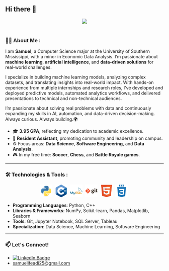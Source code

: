 ## Hi there 👋  
<div id="header" align="center">
  <img src="https://media.giphy.com/media/qgQUggAC3Pfv687qPC/giphy.gif" width="200"/>
</div>  

<img src="https://komarev.com/ghpvc/?username=LeumasCoded&style=flat-square&color=blue" align="center" alt=""/>
<!--
<div align="center">
  <img src="https://i.giphy.com/media/v1.Y2lkPTc5MGI3NjExeXFsN3cwNGpob2RiaDQ2ejFmZzRmM214dGFjNG85ZTF2cjNmZW5vaSZlcD12MV9pbnRlcm5hbF9naWZfYnlfaWQmY3Q9Zw/doXBzUFJRxpaUbuaqz/giphy.gif" width="600" height="300"/>
</div>  
-->


### :man_technologist: About Me :  
I am **Samuel**, a Computer Science major at the University of Southern Mississippi, with a minor in Economic Data Analysis. I’m passionate about **machine learning**, **artificial intelligence**, and **data-driven solutions** for real-world challenges.

I specialize in building machine learning models, analyzing complex datasets, and translating insights into real-world impact. With hands-on experience from multiple internships and research roles, I’ve developed and deployed predictive models, automated analytics workflows, and delivered presentations to technical and non-technical audiences. 

I’m passionate about solving real problems with data and continuously expanding my skills in AI, automation, and data-driven decision-making. Always curious. Always building.🌍  

- 🎓 **3.95 GPA**, reflecting my dedication to academic excellence.  
- 🏢 **Resident Assistant**, promoting community and leadership on campus.  
- ⚙️ Focus areas: **Data Science**, **Software Engineering**, and **Data Analysis**.  
- 🎮 In my free time: **Soccer**, **Chess**, and **Battle Royale games**.  

---  

### :hammer_and_wrench: Technologies & Tools :  
<div align="center">
  <img src="https://github.com/devicons/devicon/blob/master/icons/python/python-original.svg" title="Python" alt="Python" width="40" height="40"/>&nbsp;
  <img src="https://github.com/devicons/devicon/blob/master/icons/cplusplus/cplusplus-original.svg" title="C++" alt="C++" width="40" height="40"/>&nbsp;
  <img src="https://github.com/devicons/devicon/blob/master/icons/mysql/mysql-original-wordmark.svg" title="MySQL" alt="MySQL" width="40" height="40"/>&nbsp;
  <img src="https://github.com/devicons/devicon/blob/master/icons/git/git-original-wordmark.svg" title="Git" alt="Git" width="40" height="40"/>&nbsp;
  <img src="https://github.com/devicons/devicon/blob/master/icons/html5/html5-original.svg" title="HTML5" alt="HTML" width="40" height="40"/>&nbsp;
  <img src="https://github.com/devicons/devicon/blob/master/icons/css3/css3-plain-wordmark.svg" title="CSS3" alt="CSS3" width="40" height="40"/>&nbsp;
</div>

- **Programming Languages**: Python, C++  
- **Libraries & Frameworks**: NumPy, Scikit-learn, Pandas, Matplotlib, Seaborn  
- **Tools**: Git, Jupyter Notebook, SQL Server, Tableau  
- **Specialization**: Data Science, Machine Learning, Software Engineering  

---  

### :mailbox: Let's Connect!  
- [![LinkedIn Badge](https://img.shields.io/badge/LinkedIn-blue?style=flat&logo=linkedin&logoColor=white)](https://linkedin.com/in/samuel-ifeadi-449974278/)  
- samuelifeadi25@gmail.com
